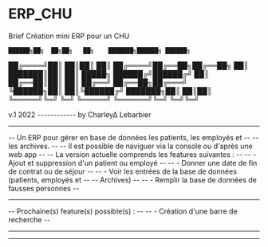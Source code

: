 # ERP_CHU
Brief Création mini ERP pour un CHU


    ██████╗██╗  ██╗██╗   ██╗    ███████╗██████╗ ██████╗
   ██╔════╝██║  ██║██║   ██║    ██╔════╝██╔══██╗██╔══██╗ 
   ██║     ███████║██║   ██║    █████╗  ██████╔╝██████╔╝ 
   ██║     ██╔══██║██║   ██║    ██╔══╝  ██╔══██╗██╔═══╝  
   ╚██████╗██║  ██║╚██████╔╝    ███████╗██║  ██║██║ 
    ╚═════╝╚═╝  ╚═╝ ╚═════╝     ╚══════╝╚═╝  ╚═╝╚═╝                         

v.1 2022 ------------
by Charley∆ Lebarbier
   
--------------------------------------------------------------------------
   -- Un ERP pour gérer en base de données les patients, les employés et   --
   -- les archives.                                                        --
   -- Il est possible de naviguer via la console ou d'après une web app    --
   -- La version actuelle comprends les features suivantes :               --
   --      - Ajout et suppression d'un patient ou employé                  --
   --      - Donner une date de fin de contrat ou de séjour                -- 
   --      - Voir les entrées de la base de données (patients, employés et --
   --        Archives)                                                     --
   --      - Remplir la base de données de fausses personnes               --
   --                                                                      --
   -- Prochaine(s) feature(s) possible(s) :                                --
   --      - Création d'une barre de recherche                             --
   --                                                                      --
   --------------------------------------------------------------------------
